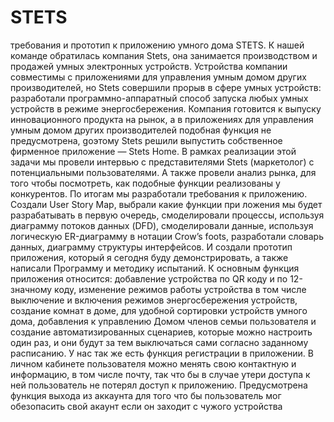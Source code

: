 # STETS
требования и прототип к приложению умного дома STETS.
К нашей команде обратилась компания Stets, она занимается производством и продажей умных электронных устройств. 
Устройства компании совместимы с приложениями для управления умным домом других производителей, 
но Stets совершили прорыв в сфере умных устройств: разработали программно-аппаратный способ запуска любых умных устройств в режиме энергосбережения.
Компания готовится к выпуску инновационного продукта на рынок, а в приложениях для управления умным домом других производителей подобная функция не предусмотрена,
gоэтому Stets решили выпустить собственное фирменное приложение — Stets Home.
В рамках реализации этой задачи мы провели интервью с представителями Stets (маркетолог) с потенциальными пользователями. 
А также провели анализ рынка, для того чтобы посмотреть, как подобные функции реализованы у конкурентов. 
По итогам мы разработали требования к приложению. Создали User Story Map, выбрали какие функции при ложения мы будет разрабатывать в первую очередь, 
смоделировали процессы, используя диаграмму потоков данных (DFD), смоделировали данные, используя логическую ER-диаграмму в нотации Crow’s foots, 
разработали словарь данных, диаграмму структуры интерфейсов. И создали прототип приложения, который я сегодня буду демонстрировать, а также написали Программу и методику испытаний.
К основным функция приложения относится: добавление устройства по QR коду и по 12-значному коду, изменение режимов работы устройства в том числе выключение и включения режимов энергосбережения устройств, 
создание комнат в доме, для удобной сортировки устройств умного дома, добавления к управлению Домом членов семьи пользователя и создание автоматизированных сценариев, которые можно настроить один раз, и они будут за тем выключаться сами согласно заданному расписанию. 
У нас так же есть функция регистрации в приложении. В личном кабинете пользователя можно менять свою контактную и информацию, в том числе почту, так что бы в случае утери доступа к ней пользователь не потерял доступ к приложению.  Предусмотрена функция выхода из аккаунта для того что бы пользователь мог обезопасить свой акаунт если он заходит с чужого устройства

